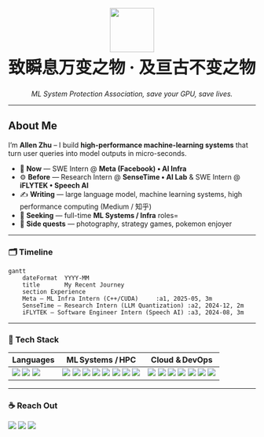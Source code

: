 <!-- ╔══════════════════════════════════════════════════════════════╗ -->
<!-- ║                         ALLEN ZHU                            ║ -->
<!-- ║            High-Performance ML Systems Engineer              ║ -->
<!-- ╚══════════════════════════════════════════════════════════════╝ -->

<p align="center">
  <img src="https://user-images.githubusercontent.com/63050133/156777293-72a6e681-2582-4a9d-ad92-09d1181d47c7.gif" width="90" height="90"/>
</p>

<h1 align="center" style="font-size:34px;margin-top:-10px;">
  致瞬息万变之物 · 及亘古不变之物
</h1>

<p align="center">
  <em>ML System Protection Association, save your GPU, save lives.</em>
</p>

---

<!-- ╔══════════════════════════════════════════════════════════════╗ -->
<!-- ║                           ABOUT ME                           ║ -->
<!-- ╚══════════════════════════════════════════════════════════════╝ -->
<h2>About&nbsp;Me</h2>

I’m **Allen Zhu** – I build **high-performance machine-learning systems** that turn user queries into model outputs in micro-seconds.

- 🔬 **Now** — SWE Intern @ **Meta (Facebook) • AI Infra**
- ⚙️ **Before** — Research Intern @ **SenseTime • AI Lab** & SWE Intern @ **iFLYTEK • Speech AI**
- ✍️ **Writing** — large language model, machine learning systems, high performance computing (Medium / 知乎)  
- 🧐 **Seeking** — full-time **ML Systems / Infra** roles=
- 🎯 **Side quests** — photography, strategy games, pokemon enjoyer

---

<!-- ╔══════════════════════════════════════════════════════════════╗ -->
<!-- ║                        EXPERIENCE TIMELINE                   ║ -->
<!-- ╚══════════════════════════════════════════════════════════════╝ -->
### 🗂️ Timeline

```mermaid
gantt
    dateFormat  YYYY-MM
    title       My Recent Journey
    section Experience
    Meta – ML Infra Intern (C++/CUDA)     :a1, 2025-05, 3m
    SenseTime – Research Intern (LLM Quantization) :a2, 2024-12, 2m
    iFLYTEK – Software Engineer Intern (Speech AI) :a3, 2024-08, 3m
```

---

<!-- ╔════════════════════════════════════════╗ -->
<!-- ║             TECH STACK                 ║ -->
<!-- ╚════════════════════════════════════════╝ -->
### 🧰 Tech Stack

| Languages | ML Systems / HPC | Cloud & DevOps |
|-----------|------------------|----------------|
| <img src="https://img.shields.io/badge/C++-00599C?style=flat&logo=c%2B%2B&logoColor=white"/> <img src="https://img.shields.io/badge/Python-3776AB?style=flat&logo=python&logoColor=white"/> <img src="https://img.shields.io/badge/Go-00ADD8?style=flat&logo=go&logoColor=white"/> | <img src="https://img.shields.io/badge/CUDA-76B900?style=flat&logo=nvidia&logoColor=white"/> <img src="https://img.shields.io/badge/PyTorch-EE4C2C?style=flat&logo=pytorch&logoColor=white"/> <img src="https://img.shields.io/badge/TensorFlow-FF6F00?style=flat&logo=tensorflow&logoColor=white"/> <img src="https://img.shields.io/badge/Triton-76B900?style=flat&logo=nvidia&logoColor=white"/> <img src="https://img.shields.io/badge/TensorRT-76B900?style=flat&logo=nvidia&logoColor=white"/> <img src="https://img.shields.io/badge/ONNX%20Runtime-005CED?style=flat&logo=onnx&logoColor=white"/> <img src="https://img.shields.io/badge/Ray-0074D9?style=flat&logo=ray&logoColor=white"/> <img src="https://img.shields.io/badge/gRPC-00897B?style=flat&logo=grpc&logoColor=white"/> | <img src="https://img.shields.io/badge/Docker-2496ED?style=flat&logo=docker&logoColor=white"/> <img src="https://img.shields.io/badge/Kubernetes-326CE5?style=flat&logo=kubernetes&logoColor=white"/> <img src="https://img.shields.io/badge/AWS-232F3E?style=flat&logo=amazon-aws&logoColor=white"/> <img src="https://img.shields.io/badge/GCP-4285F4?style=flat&logo=google-cloud&logoColor=white"/> <img src="https://img.shields.io/badge/Azure-0078D4?style=flat&logo=microsoft-azure&logoColor=white"/> <img src="https://img.shields.io/badge/MLflow-0194E2?style=flat&logo=mlflow&logoColor=white"/> <img src="https://img.shields.io/badge/Linux-FCC624?style=flat&logo=linux&logoColor=black"/> |

---

<!-- ╔════════════════════════════════════════╗ -->
<!-- ║                CONTACT                 ║ -->
<!-- ╚════════════════════════════════════════╝ -->
### ☕ Reach Out

<p>
  <a href="mailto:allenzhu724@gmail.com"><img src="https://img.shields.io/badge/Gmail-D14836?style=flat&logo=gmail&logoColor=white"/></a>
  <a href="https://www.linkedin.com/in/allenjwzhu724"><img src="https://img.shields.io/badge/LinkedIn-0A66C2?style=flat&logo=linkedin&logoColor=white"/></a>
  <a href="https://www.instagram.com/allen_zhu9/"><img src="https://img.shields.io/badge/Instagram-E4405F?style=flat&logo=instagram&logoColor=white"/></a>
</p>

<!-- Last updated: 2025‑05‑01 -->
